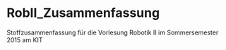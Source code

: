 # RobII_Zusammenfassung
Stoffzusammenfassung für die Vorlesung Robotik II im Sommersemester 2015 am KIT
